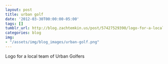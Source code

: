 ```yaml
---
layout: post
title: urban golf
date: '2012-03-30T00:00:00-05:00'
tags: []
tumblr_url: http://blog.zachtemkin.us/post/57427529390/logo-for-a-local-team-of-urban-golfers
categories: blog
img: 
- "/assets/img/blog_images/urban-golf.png" 
---
```

Logo for a local team of Urban Golfers

